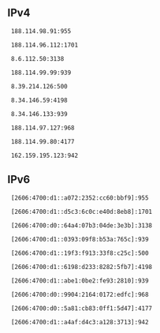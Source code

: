 ## IPv4
```
 188.114.98.91:955
```
```
 188.114.96.112:1701
```
```
 8.6.112.50:3138
```
```
 188.114.99.99:939
```
```
 8.39.214.126:500
```
```
 8.34.146.59:4198
```
```
 8.34.146.133:939
```
```
 188.114.97.127:968
```
```
 188.114.99.80:4177
```
```
 162.159.195.123:942
```

## IPv6
```
 [2606:4700:d1::a072:2352:cc60:bbf9]:955
```
```
 [2606:4700:d1::d5c3:6c0c:e40d:8eb8]:1701
```
```
 [2606:4700:d0::64a4:07b3:04de:3e3b]:3138
```
```
 [2606:4700:d1::0393:09f8:b53a:765c]:939
```
```
 [2606:4700:d1::19f3:f913:33f8:c25c]:500
```
```
 [2606:4700:d1::6198:d233:8282:5fb7]:4198
```
```
 [2606:4700:d1::abe1:0be2:fe93:2810]:939
```
```
 [2606:4700:d0::9904:2164:0172:edfc]:968
```
```
 [2606:4700:d0::5a81:cb83:0ff1:5d47]:4177
```
```
 [2606:4700:d1::a4af:d4c3:a128:3713]:942
```
